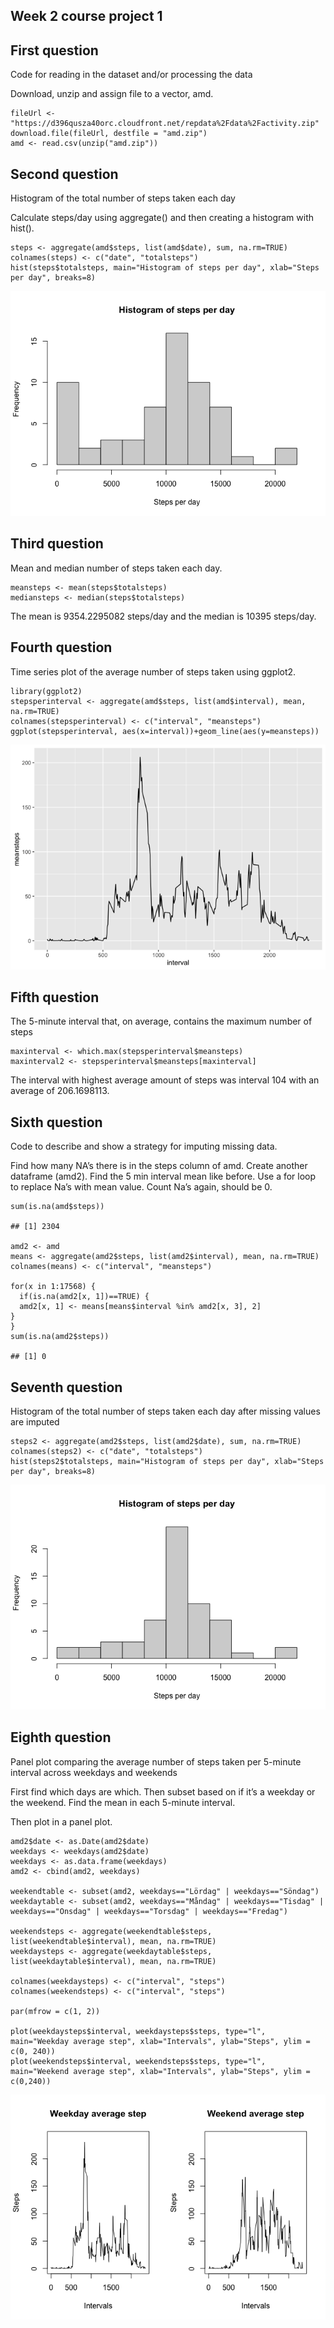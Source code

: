 ## Week 2 course project 1

## First question

Code for reading in the dataset and/or processing the data

Download, unzip and assign file to a vector, amd.

    fileUrl <- "https://d396qusza40orc.cloudfront.net/repdata%2Fdata%2Factivity.zip"
    download.file(fileUrl, destfile = "amd.zip")
    amd <- read.csv(unzip("amd.zip"))

## Second question

Histogram of the total number of steps taken each day

Calculate steps/day using aggregate() and then creating a histogram with
hist().

    steps <- aggregate(amd$steps, list(amd$date), sum, na.rm=TRUE)
    colnames(steps) <- c("date", "totalsteps")
    hist(steps$totalsteps, main="Histogram of steps per day", xlab="Steps per day", breaks=8)

![](PA1_template_files/figure-markdown_strict/unnamed-chunk-2-1.png)

## Third question

Mean and median number of steps taken each day.

    meansteps <- mean(steps$totalsteps)
    mediansteps <- median(steps$totalsteps)

The mean is 9354.2295082 steps/day and the median is 10395 steps/day.

## Fourth question

Time series plot of the average number of steps taken using ggplot2.

    library(ggplot2)
    stepsperinterval <- aggregate(amd$steps, list(amd$interval), mean, na.rm=TRUE)
    colnames(stepsperinterval) <- c("interval", "meansteps")
    ggplot(stepsperinterval, aes(x=interval))+geom_line(aes(y=meansteps))

![](PA1_template_files/figure-markdown_strict/unnamed-chunk-4-1.png)

## Fifth question

The 5-minute interval that, on average, contains the maximum number of
steps

    maxinterval <- which.max(stepsperinterval$meansteps)
    maxinterval2 <- stepsperinterval$meansteps[maxinterval]

The interval with highest average amount of steps was interval 104 with
an average of 206.1698113.

## Sixth question

Code to describe and show a strategy for imputing missing data.

Find how many NA’s there is in the steps column of amd. Create another
dataframe (amd2). Find the 5 min interval mean like before. Use a for
loop to replace Na’s with mean value. Count Na’s again, should be 0.

    sum(is.na(amd$steps))

    ## [1] 2304

    amd2 <- amd
    means <- aggregate(amd2$steps, list(amd2$interval), mean, na.rm=TRUE)
    colnames(means) <- c("interval", "meansteps")

    for(x in 1:17568) {
      if(is.na(amd2[x, 1])==TRUE) {
      amd2[x, 1] <- means[means$interval %in% amd2[x, 3], 2]
    }
    }
    sum(is.na(amd2$steps))

    ## [1] 0

## Seventh question

Histogram of the total number of steps taken each day after missing
values are imputed

    steps2 <- aggregate(amd2$steps, list(amd2$date), sum, na.rm=TRUE)
    colnames(steps2) <- c("date", "totalsteps")
    hist(steps2$totalsteps, main="Histogram of steps per day", xlab="Steps per day", breaks=8)

![](PA1_template_files/figure-markdown_strict/unnamed-chunk-7-1.png)

## Eighth question

Panel plot comparing the average number of steps taken per 5-minute
interval across weekdays and weekends

First find which days are which. Then subset based on if it’s a weekday
or the weekend. Find the mean in each 5-minute interval.

Then plot in a panel plot.

    amd2$date <- as.Date(amd2$date)
    weekdays <- weekdays(amd2$date)
    weekdays <- as.data.frame(weekdays)
    amd2 <- cbind(amd2, weekdays)

    weekendtable <- subset(amd2, weekdays=="Lördag" | weekdays=="Söndag")
    weekdaytable <- subset(amd2, weekdays=="Måndag" | weekdays=="Tisdag" | weekdays=="Onsdag" | weekdays=="Torsdag" | weekdays=="Fredag")

    weekendsteps <- aggregate(weekendtable$steps, list(weekendtable$interval), mean, na.rm=TRUE)
    weekdaysteps <- aggregate(weekdaytable$steps, list(weekdaytable$interval), mean, na.rm=TRUE)

    colnames(weekdaysteps) <- c("interval", "steps")
    colnames(weekendsteps) <- c("interval", "steps")

    par(mfrow = c(1, 2))

    plot(weekdaysteps$interval, weekdaysteps$steps, type="l", main="Weekday average step", xlab="Intervals", ylab="Steps", ylim = c(0, 240))
    plot(weekendsteps$interval, weekendsteps$steps, type="l", main="Weekend average step", xlab="Intervals", ylab="Steps", ylim = c(0,240))

![](PA1_template_files/figure-markdown_strict/unnamed-chunk-8-1.png)
